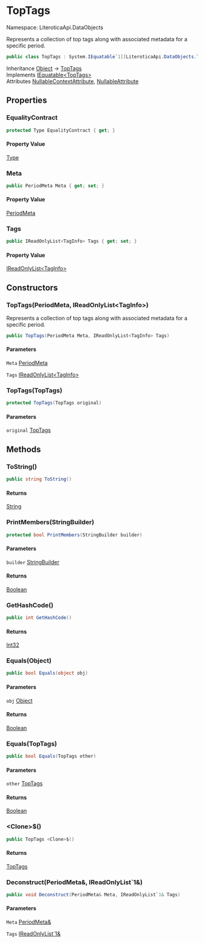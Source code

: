 # TopTags

Namespace: LiteroticaApi.DataObjects

Represents a collection of top tags along with associated metadata for a specific period.

```csharp
public class TopTags : System.IEquatable`1[[LiteroticaApi.DataObjects.TopTags, LiteroticaApi, Version=1.0.0.0, Culture=neutral, PublicKeyToken=null]]
```

Inheritance [Object](https://docs.microsoft.com/en-us/dotnet/api/system.object) → [TopTags](./literoticaapi/dataobjects/toptags.md)<br>
Implements [IEquatable&lt;TopTags&gt;](https://docs.microsoft.com/en-us/dotnet/api/system.iequatable-1)<br>
Attributes [NullableContextAttribute](./system/runtime/compilerservices/nullablecontextattribute.md), [NullableAttribute](./system/runtime/compilerservices/nullableattribute.md)

## Properties

### **EqualityContract**

```csharp
protected Type EqualityContract { get; }
```

#### Property Value

[Type](https://docs.microsoft.com/en-us/dotnet/api/system.type)<br>

### **Meta**

```csharp
public PeriodMeta Meta { get; set; }
```

#### Property Value

[PeriodMeta](./literoticaapi/dataobjects/periodmeta.md)<br>

### **Tags**

```csharp
public IReadOnlyList<TagInfo> Tags { get; set; }
```

#### Property Value

[IReadOnlyList&lt;TagInfo&gt;](https://docs.microsoft.com/en-us/dotnet/api/system.collections.generic.ireadonlylist-1)<br>

## Constructors

### **TopTags(PeriodMeta, IReadOnlyList&lt;TagInfo&gt;)**

Represents a collection of top tags along with associated metadata for a specific period.

```csharp
public TopTags(PeriodMeta Meta, IReadOnlyList<TagInfo> Tags)
```

#### Parameters

`Meta` [PeriodMeta](./literoticaapi/dataobjects/periodmeta.md)<br>

`Tags` [IReadOnlyList&lt;TagInfo&gt;](https://docs.microsoft.com/en-us/dotnet/api/system.collections.generic.ireadonlylist-1)<br>

### **TopTags(TopTags)**

```csharp
protected TopTags(TopTags original)
```

#### Parameters

`original` [TopTags](./literoticaapi/dataobjects/toptags.md)<br>

## Methods

### **ToString()**

```csharp
public string ToString()
```

#### Returns

[String](https://docs.microsoft.com/en-us/dotnet/api/system.string)<br>

### **PrintMembers(StringBuilder)**

```csharp
protected bool PrintMembers(StringBuilder builder)
```

#### Parameters

`builder` [StringBuilder](https://docs.microsoft.com/en-us/dotnet/api/system.text.stringbuilder)<br>

#### Returns

[Boolean](https://docs.microsoft.com/en-us/dotnet/api/system.boolean)<br>

### **GetHashCode()**

```csharp
public int GetHashCode()
```

#### Returns

[Int32](https://docs.microsoft.com/en-us/dotnet/api/system.int32)<br>

### **Equals(Object)**

```csharp
public bool Equals(object obj)
```

#### Parameters

`obj` [Object](https://docs.microsoft.com/en-us/dotnet/api/system.object)<br>

#### Returns

[Boolean](https://docs.microsoft.com/en-us/dotnet/api/system.boolean)<br>

### **Equals(TopTags)**

```csharp
public bool Equals(TopTags other)
```

#### Parameters

`other` [TopTags](./literoticaapi/dataobjects/toptags.md)<br>

#### Returns

[Boolean](https://docs.microsoft.com/en-us/dotnet/api/system.boolean)<br>

### **&lt;Clone&gt;$()**

```csharp
public TopTags <Clone>$()
```

#### Returns

[TopTags](./literoticaapi/dataobjects/toptags.md)<br>

### **Deconstruct(PeriodMeta&, IReadOnlyList`1&)**

```csharp
public void Deconstruct(PeriodMeta& Meta, IReadOnlyList`1& Tags)
```

#### Parameters

`Meta` [PeriodMeta&](./literoticaapi/dataobjects/periodmeta&.md)<br>

`Tags` [IReadOnlyList`1&](https://docs.microsoft.com/en-us/dotnet/api/system.collections.generic.ireadonlylist-1&)<br>
